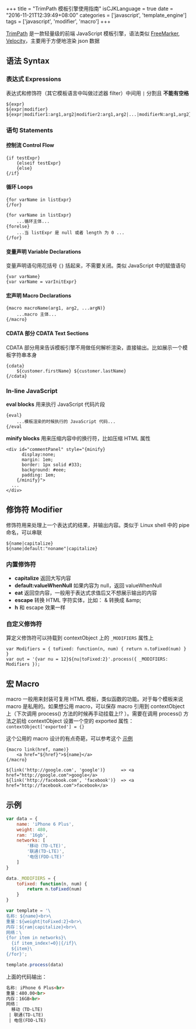 +++
title = "TrimPath 模板引擎使用指南"
isCJKLanguage = true
date = "2016-11-21T12:39:49+08:00"
categories = ['javascript', 'template_engine']
tags = ['javascript', 'modifier', 'macro']
+++

[TrimPath](http://www.summitdowntown.org/site_media/media/javascript/private/trimpath-template-docs/JavaScriptTemplates.html) 是一款轻量级的前端 JavaScript 模板引擎，语法类似 [FreeMarker](http://freemarker.org/), [Velocity](https://velocity.apache.org/)，主要用于方便地渲染 json 数据
<!--more-->
## 语法 Syntax

### 表达式 Expressions

表达式和修饰符（其它模板语言中叫做过滤器 filter）中间用 `|` 分割且 **不能有空格**

```
${expr}
${expr|modifier}
${expr|modifier1:arg1,arg2|modifier2:arg1,arg2|...|modifierN:arg1,arg2}
```

### 语句 Statements
#### 控制流 Control Flow

```
{if testExpr}
    {elseif testExpr}
    {else}
{/if}
```

#### 循环 Loops

```
{for varName in listExpr}
{/for}

{for varName in listExpr}
    ...循环主体...
{forelse}
    ...当 listExpr 是 null 或者 length 为 0 ...
{/for}
```

#### 变量声明 Variable Declarations

变量声明语句用花括号 `{}` 括起来，不需要关闭。类似 JavaScript 中的赋值语句

```
{var varName}
{var varName = varInitExpr}
```

#### 宏声明 Macro Declarations

```
{macro macroName(arg1, arg2, ...argN)}
    ...macro 主体...
{/macro}
```

#### CDATA 部分 CDATA Text Sections

CDATA 部分用来告诉模板引擎不用做任何解析渲染，直接输出。比如展示一个模板字符串本身

```
{cdata}
    ${customer.firstName} ${customer.lastName}
{/cdata}
```

### In-line JavaScript

**eval blocks** 用来执行 JavaScript 代码片段

```
{eval}
    ...模板渲染的时候执行的 JavaScript 代码...
{/eval
```

**minify blocks** 用来压缩内容中的换行符，比如压缩 HTML 属性

```
<div id="commentPanel" style="{minify}
      display:none;
      margin: 1em;
      border: 1px solid #333;
      background: #eee;
      padding: 1em;
    {/minify}">
  ...
</div>
```

## 修饰符 Modifier

修饰符用来处理上一个表达式的结果，并输出内容。类似于 Linux shell 中的 pipe 命名，可以串联

```
${name|capitalize}
${name|default:"noname"|capitalize}
```

### 内置修饰符

* __capitalize__ 返回大写内容
* __default:valueWhenNull__ 如果内容为 null，返回 valueWhenNull
* __eat__ 返回空内容，一般用于表达式求值后又不想展示输出的内容
* __escape__ 转换 HTML 字符实体，比如： & 转换成 \&amp;
* __h__ 和 escape 效果一样

### 自定义修饰符

算定义修饰符可以持载到 contextObject 上的 `_MODIFIERS` 属性上

```
var Modifiers = { toFixed: function(n, num) { return n.toFixed(num) } }
var out = '{var nu = 12}${nu|toFixed:2}'.process({ _MODIFIERS: Modifiers });
```

## 宏 Macro

macro 一般用来封装可复用 HTML 模板，类似函数的功能。对于每个模板来说 macro 是私用的。如果想公用 macro，可以保存 macro 引用到 contextObject 上（下次调用 process() 方法的时候再手动挂载上!? ）。需要在调用 process() 方法之前给 contextObject 设置一个空的 exported 属性：`contextObject['exported'] = {}`

这个公用的 macro 设计的有点奇葩，可以参考这个 [示例](http://codepen.io/keelii/pen/dOvgOJ)

```
{macro link(href, name)}
    <a href="${href}">${name}</a>
{/macro}

${link('http://google.com', 'google')}      => <a href="http://google.com">google</a>
${link('http://facebook.com', 'facebook')}  => <a href="http://facebook.com">facebook</a>
```

## 示例

```javascript
var data = {
    name: 'iPhone 6 Plus',
    weight: 480,
    ram: '16gb',
    networks: [
        '移动（TD-LTE)',
        '联通(TD-LTE)',
        '电信(FDD-LTE)'
    ]
}

data._MODIFIERS = {
    toFixed: function(n, num) {
        return n.toFixed(num)
    }
}

var template = '\
名称: ${name}<br>\
重量：${weight|toFixed:2}<br>\
内存：${ram|capitalize}<br>\
网络：\
{for item in networks}\
  {if item_index!=0}|{/if}\
  ${item}\
{/for}';

template.process(data)
```

上面的代码输出：

```html
名称: iPhone 6 Plus<br>
重量：480.00<br>
内存：16GB<br>
网络：
  移动（TD-LTE)
 | 联通(TD-LTE)
 | 电信(FDD-LTE)
```

